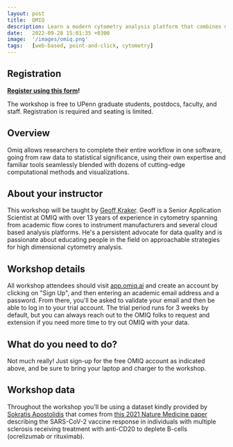 ```yaml
---
layout: post
title:  OMIQ
description: Learn a modern cytometry analysis platform that combines machine learning and analytical pipelines with classical manual analysis.
date:   2022-09-28 15:01:35 +0300
image:  '/images/omiq.png'
tags:   [web-based, point-and-click, cytometry]
---
```


## Registration

**[Register using this form](https://forms.gle/ysSGNCCXYTC9VWgW6)!**

The workshop is free to UPenn graduate students, postdocs, faculty, and staff.  Registration is required and seating is limited.

## Overview

Omiq allows researchers to complete their entire workflow in one software, going from raw data to statistical significance, using their own expertise and familiar tools seamlessly blended with dozens of cutting-edge computational methods and visualizations.

## About your instructor

This workshop will be taught by [Geoff Kraker](https://www.linkedin.com/in/geoff-kraker-6018b830). Geoff is a Senior Application Scientist at OMIQ with over 13 years of experience in cytometry spanning from academic flow cores to instrument manufacturers and several cloud based analysis platforms. He's a persistent advocate for data quality and is passionate about educating people in the field on approachable strategies for high dimensional cytometry analysis.

## Workshop details

All workshop attendees should visit [app.omiq.ai](app.omiq.a) and create an account by clicking on "Sign Up", and then entering an academic email address and a password. From there, you'll be asked to validate your email and then be able to log in to your trial account. The trial period runs for 3 weeks by default, but you can always reach out to the OMIQ folks to request and extension if you need more time to try out OMIQ with your data.

## What do you need to do?

Not much really!  Just sign-up for the free OMIQ account as indicated above, and be sure to bring your laptop and charger to the workshop.

## Workshop data
Throughout the workshop you'll be using a dataset kindly provided by [Sokratis Apostolidis](https://scholar.google.com/citations?user=omj4tIQAAAAJ) that comes from [this 2021 Nature Medicine paper](www.nature.com/articles/s41591-021-01507-2) describing the SARS-CoV-2 vaccine response in individuals with multiple sclerosis receiving treatment with anti-CD20 to deplete B-cells (ocrelizumab or rituximab).
